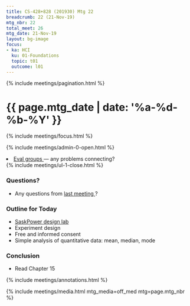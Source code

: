 ```yaml
---
title: CS-428+828 (201930) Mtg 22
breadcrumb: 22 (21-Nov-19)
mtg_nbr: 22
total_meet: 26
mtg_date: 21-Nov-19
layout: bg-image
focus:
- ka: HCI
  ku: 01-Foundations
  topic: t01
  outcome: l01
---
```

{% include meetings/pagination.html %}
<div class="card">
  <h1 class="text-center card-header lightcthru">
    {{ page.mtg_date | date: '%a-%d-%b-%Y' }}
  </h1>
  <div class="card-body">
  {% include meetings/focus.html %}

  {% include meetings/admin-0-open.html %}
  <li>
    <a target="_blank" {%comment%}_{%endcomment%}
    href="/teaching/CS-428+828/201930/eval-groups.html">
      Eval groups
    </a>
    &mdash; any problems connecting?
  </li>
  {% include meetings/ul-1-close.html %}

  <h3>Questions?</h3>
  <ul>
    <li>
      Any questions from
      <a target="_blank" {%comment%}_{%endcomment%}
      href="21-19-Nov-19.html">
        last meeting
      </a>?
    </li>
  </ul>

  <h3>Outline for Today</h3>
  <ul>
    <li>
      <a target="_blank" {%comment%}_{%endcomment%}
      href="https://saskpower.optimalworkshop.com/chalkmark/fc76066u/">
        SaskPower design lab
      </a>
    </li>
    <li>
      Experiment design
    </li>
    <li>
      Free and informed consent
    </li>
    <li>
      Simple analysis of quantitative data: mean, median, mode
    </li>
  </ul>

  <h3>Conclusion</h3>
  <ul>
    <li>
      Read Chapter 15
    </li>
  </ul>




{% include meetings/annotations.html %}

{% include meetings/media.html mtg_media=off_med mtg=page.mtg_nbr %}
  </div>
</div>

